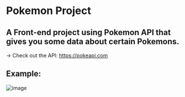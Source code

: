 # Pokemon Project
## A Front-end project using Pokemon API that gives you some data about certain Pokemons.
-> Check out the API: https://pokeapi.com

## Example:

![image](https://user-images.githubusercontent.com/86632667/142437674-ef8e3e24-3cdc-49ab-ae0c-d18681e1deee.png)
